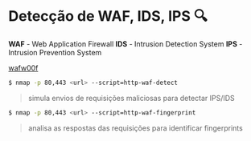 # Detecção de WAF, IDS, IPS 🔍

**WAF** - Web Application Firewall
**IDS** - Intrusion Detection System
**IPS** - Intrusion Prevention System

[wafw00f](https://www.kali.org/tools/wafw00f/)

```bash
$ nmap -p 80,443 <url> --script=http-waf-detect
```
> simula envios de requisições maliciosas para detectar IPS/IDS


```bash
$ nmap -p 80,443 <url> --script=http-waf-fingerprint
```
> analisa as respostas das requisições para identificar fingerprints
